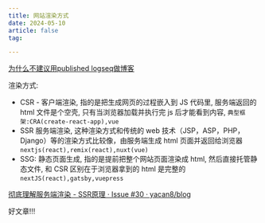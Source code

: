 ```yaml
---
title: 网站渲染方式
date: 2024-05-10
article: false
tag:

---
```


[为什么不建议用published logseq做博客](https://www.cnworkshop.xyz/#/page/%E4%B8%BA%E4%BB%80%E4%B9%88%E4%B8%8D%E5%BB%BA%E8%AE%AE%E7%94%A8published%20logseq%E5%81%9A%E5%8D%9A%E5%AE%A2)  
  
渲染方式:  
- CSR - 客户端渲染, 指的是把生成网页的过程嵌入到 JS 代码里, 服务端返回的 html 文件是个空壳, 只有当浏览器加载并执行完 js 后才能看到内容, `典型框架:CRA(create-react-app),vue`
- SSR 服务端渲染, 这种渲染方式和传统的 web 技术（JSP，ASP，PHP，Django）等的渲染方式比较像，由服务端生成 html 页面并返回给浏览器 `nextjs(react),remix(react),nuxt(vue)`
- SSG: 静态页面生成, 指的是提前把整个网站页面渲染成 html, 然后直接托管静态文件, 和 CSR 区别在于浏览器拿到的 html 是完整的 `nextJS(react),gatsby,vuepress`  


[彻底理解服务端渲染 - SSR原理 · Issue #30 · yacan8/blog](https://github.com/yacan8/blog/issues/30)  
  
好文章!!!


